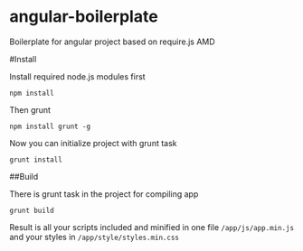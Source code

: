 angular-boilerplate
===================

Boilerplate for angular project based on require.js AMD

#Install

Install required node.js modules first

    npm install

Then grunt

    npm install grunt -g

Now you can initialize project with grunt task

    grunt install

##Build

There is grunt task in the project for compiling app

    grunt build

Result is all your scripts included and minified in one file `/app/js/app.min.js` and your styles in `/app/style/styles.min.css`



